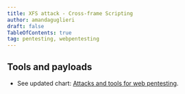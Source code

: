 ```yaml
---
title: XFS attack - Cross-frame Scripting
author: amandaguglieri
draft: false
TableOfContents: true
tag: pentesting, webpentesting
---
```


## Tools and payloads 

- See updated chart: [Attacks and tools for web pentesting](index-attacks-tools-web-pentesting.md).

